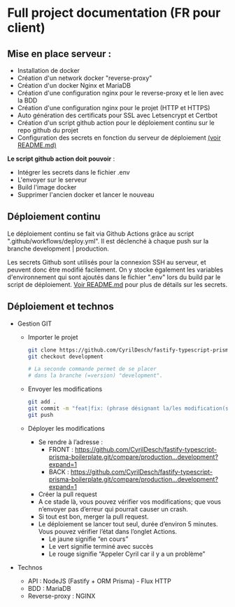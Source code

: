 # Full project documentation (FR pour client)

## Mise en place serveur :

- Installation de docker
- Création d'un network docker "reverse-proxy"
- Création d'un docker Nginx et MariaDB
- Création d'une configuration nginx pour le reverse-proxy et le lien avec la BDD
- Création d'une configuration nginx pour le projet (HTTP et HTTPS)
- Auto génération des certificats pour SSL avec Letsencrypt et Certbot
- Création d'un script github action pour le déploiement continu sur le repo github du projet
- Configuration des secrets en fonction du serveur de déploiement [(voir README.md)](./README.md)

**Le script github action doit pouvoir** :

- Intégrer les secrets dans le fichier .env
- L'envoyer sur le serveur
- Build l'image docker
- Supprimer l'ancien docker et lancer le nouveau

## Déploiement continu

Le déploiement continu se fait via Github Actions grâce au script ".github/workflows/deploy.yml". Il est déclenché à chaque push sur la branche development | production.

Les secrets Github sont utilisés pour la connexion SSH au serveur, et peuvent donc être modifié facilement. On y stocke également les variables d'environnement qui sont ajoutés dans le fichier ".env" lors du build par le script de déploiement. [Voir README.md](./README.md) pour plus de détails sur les secrets.

## Déploiement et technos

- Gestion GIT

  - Importer le projet

    ```bash
    git clone https://github.com/CyrilDesch/fastify-typescript-prisma-boilerplate.git
    git checkout development

    # La seconde commande permet de se placer
    # dans la branche (=version) "development".
    ```

  - Envoyer les modifications
    ```bash
    git add .
    git commit -m "feat|fix: (phrase désignant la/les modification(s))"
    git push
    ```
  - Déployer les modifications
    - Se rendre à l’adresse :
      - FRONT : https://github.com/CyrilDesch/fastify-typescript-prisma-boilerplate.git/compare/production...development?expand=1
      - BACK : https://github.com/CyrilDesch/fastify-typescript-prisma-boilerplate.git/compare/production...development?expand=1
    - Créer la pull request
    - A ce stade là, vous pouvez vérifier vos modifications; que vous n’envoyer pas d’erreur qui pourrait causer un crash.
    - Si tout est bon, merger la pull request.
    - Le déploiement se lancer tout seul, durée d’environ 5 minutes. Vous pouvez vérifier l’état dans l’onglet Actions.
      - Le jaune signifie “en cours”
      - Le vert signifie terminé avec succès
      - Le rouge signifie “Appeler Cyril car il y a un problème”

- Technos
  - API : NodeJS (Fastify + ORM Prisma) - Flux HTTP
  - BDD : MariaDB
  - Reverse-proxy : NGINX
